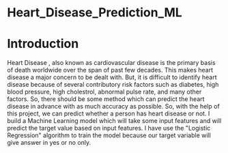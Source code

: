 # Heart_Disease_Prediction_ML
# Introduction
Heart Disease , also known as cardiovascular disease is the primary basis of death worldwide over the span of past few decades. This makes heart disease a major concern to be dealt with. But, it is difficult to identify heart disease because of several contributory risk factors such as diabetes, high blood pressure, high cholestrol, abnormal pulse rate, and many other factors.
So, there should be some method which can predict the heart disease in advance with as much accuracy as possible.
So, with the help of this project, we can predict whether a person has heart disease or not. 
I build a Machine Learning model which will take some input features and will predict the target value based on input features.
I have use the "Logistic Regression" algorithm to train the model because our target variable will give answer in yes or no only.
